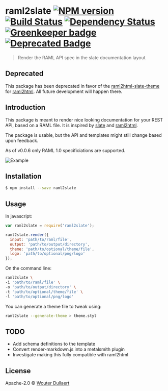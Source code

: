 # raml2slate [![NPM version][npm-image]][npm-url] [![Build Status][travis-image]][travis-url] [![Dependency Status][daviddm-image]][daviddm-url] [![Greenkeeper badge][greenkeeper-image]][greenkeeper-url] [![Deprecated Badge][deprecated-image]][deprecated-url]

> Render the RAML API spec in the slate documentation layout

## Deprecated
This package has been deprecated in favor of the [raml2html-slate-theme](https://npmjs.com/package/raml2html-slate-theme) for [raml2html](https://npmjs.com/package/raml2html). All future development will happen there.


## Introduction
This package is meant to render nice looking documentation for your REST API, based on a RAML file.
It is inspired by [slate](https://github.com/lord/slate) and [raml2html](https://github.com/raml2html/raml2html).

The package is usable, but the API and templates might still change based upon feedback.

As of v0.0.6 only RAML 1.0 specificiations are supported.

![Example](https://raw.github.com/wdullaer/raml2slate/gh-pages/example-image.png)

## Installation

```sh
$ npm install --save raml2slate
```

## Usage
In javascript:
```js
var raml2slate = require('raml2slate');

raml2slate.render({
  input: 'path/to/raml/file',
  output: 'path/to/output/directory',
  theme: 'path/to/optional/theme/file',
  logo: 'path/to/optional/png/logo'
});
```

On the command line:
```bash
raml2slate \
-i 'path/to/raml/file' \
-o 'path/to/output/directory' \
-t 'path/to/optional/theme/file' \
-l 'path/to/optional/png/logo'
```

You can generate a theme file to tweak using:
```bash
raml2slate --generate-theme > theme.styl
```

## TODO
* Add schema definitions to the template
* Convert render-markdown.js into a metalsmith plugin
* Investigate making this fully compatible with raml2html

## License

Apache-2.0 © [Wouter Dullaert](https://wdullaer.com)


[npm-image]: https://badge.fury.io/js/raml2slate.svg
[npm-url]: https://npmjs.org/package/raml2slate
[travis-image]: https://travis-ci.org/wdullaer/raml2slate.svg?branch=master
[travis-url]: https://travis-ci.org/wdullaer/raml2slate
[daviddm-image]: https://david-dm.org/wdullaer/raml2slate.svg?theme=shields.io
[daviddm-url]: https://david-dm.org/wdullaer/raml2slate
[greenkeeper-image]: https://badges.greenkeeper.io/wdullaer/raml2slate.svg
[greenkeeper-url]: https://greenkeeper.io/
[deprecated-image]: https://img.shields.io/badge/lifecylce-deprecated-orange.svg
[deprecated-url]: https://github.com/wdullaer/raml2html-slate-theme
